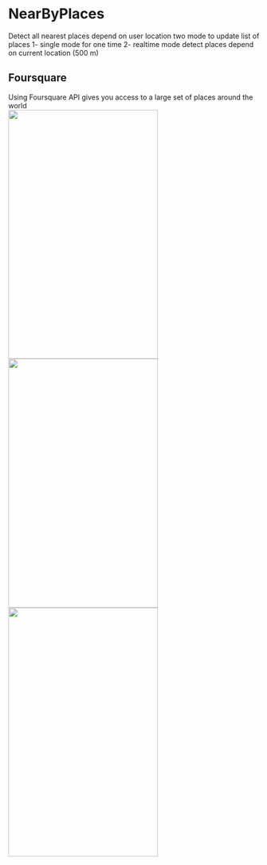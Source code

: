 # NearByPlaces
Detect all nearest places depend on user location
two mode to update list of places
  1- single mode for one time 
  2- realtime mode detect places depend on current location (500 m) 
  
   <h2 >Foursquare</h2> Using Foursquare API gives you access to a large set of places around the world
  
<div display: flex justify-content: center>
<img src="https://user-images.githubusercontent.com/35667766/67552979-0ab0f100-f6c1-11e9-9aef-f4ed1800f0b7.png" width="300" height="500"/>
<img src="https://user-images.githubusercontent.com/35667766/67552977-0a185a80-f6c1-11e9-9eb7-0304d3d1b4f5.png" width="300" height="500"/>
<img src="https://user-images.githubusercontent.com/35667766/67552978-0ab0f100-f6c1-11e9-83b7-12cb3f91acfb.png" width="300" height="500"/>
</div>

